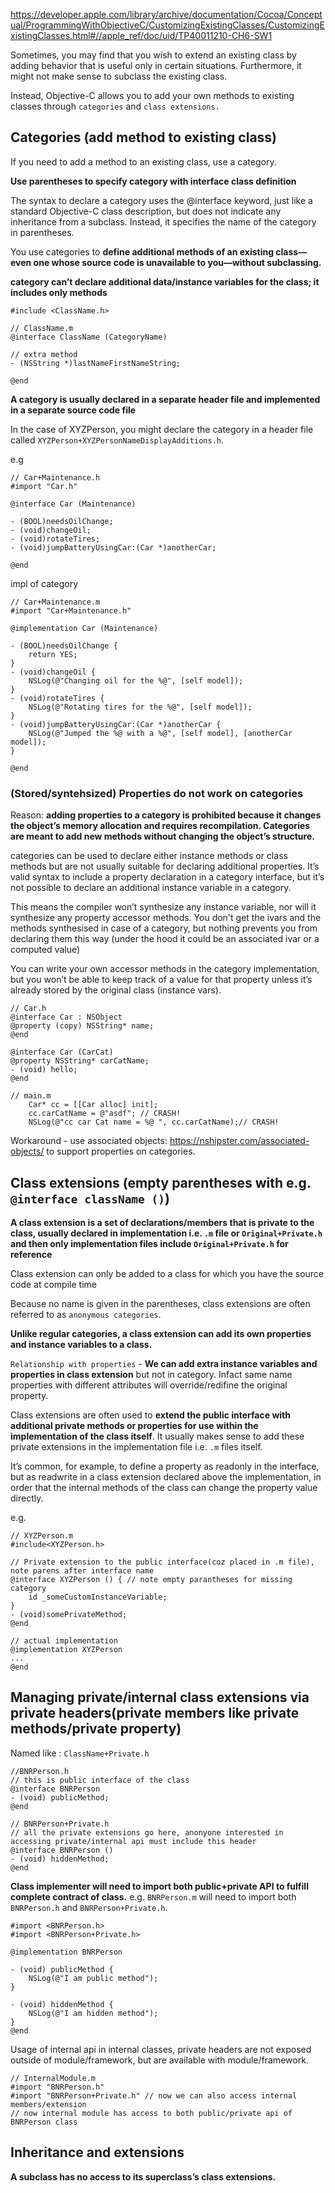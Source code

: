 
https://developer.apple.com/library/archive/documentation/Cocoa/Conceptual/ProgrammingWithObjectiveC/CustomizingExistingClasses/CustomizingExistingClasses.html#//apple_ref/doc/uid/TP40011210-CH6-SW1

Sometimes, you may find that you wish to extend an existing class by adding behavior that is useful only in certain situations.
Furthermore, it might not make sense to subclass the existing class.

Instead, Objective-C allows you to add your own methods to existing classes through `categories` and `class extensions.`


## Categories (add method to existing class)

If you need to add a method to an existing class, use a category.

**Use parentheses to specify category with interface class definition**

The syntax to declare a category uses the @interface keyword, just like a standard Objective-C class description, but does not indicate any inheritance from a subclass. Instead, it specifies the name of the category in parentheses.

You use categories to **define additional methods of an existing class—even one whose source code is unavailable to you—without subclassing.**

**category can’t declare additional data/instance variables for the class; it includes only methods**

```objc
#include <ClassName.h>

// ClassName.m
@interface ClassName (CategoryName)

// extra method
- (NSString *)lastNameFirstNameString;

@end
```

**A category is usually declared in a separate header file and implemented in a separate source code file**

In the case of XYZPerson, you might declare the category in a header file called `XYZPerson+XYZPersonNameDisplayAdditions.h`.


e.g

```objc
// Car+Maintenance.h
#import "Car.h"

@interface Car (Maintenance)

- (BOOL)needsOilChange;
- (void)changeOil;
- (void)rotateTires;
- (void)jumpBatteryUsingCar:(Car *)anotherCar;

@end
```
impl of category
```objc
// Car+Maintenance.m
#import "Car+Maintenance.h"

@implementation Car (Maintenance)

- (BOOL)needsOilChange {
    return YES;
}
- (void)changeOil {
    NSLog(@"Changing oil for the %@", [self model]);
}
- (void)rotateTires {
    NSLog(@"Rotating tires for the %@", [self model]);
}
- (void)jumpBatteryUsingCar:(Car *)anotherCar {
    NSLog(@"Jumped the %@ with a %@", [self model], [anotherCar model]);
}

@end
```

### (Stored/syntehsized) Properties do not work on categories

Reason: **adding properties to a category is prohibited because it changes the object’s memory allocation and requires recompilation. Categories are meant to add new methods without changing the object’s structure.**

categories can be used to declare either instance methods or class methods but are not usually suitable for declaring additional properties. It’s valid syntax to include a property declaration in a category interface, but it’s not possible to declare an additional instance variable in a category. 

This means the compiler won’t synthesize any instance variable, nor will it synthesize any property accessor methods. 
You don't get the ivars and the methods synthesised in case of a category, but nothing prevents you from declaring them this way (under the hood it could be an associated ivar or a computed value)

You can write your own accessor methods in the category implementation, but you won’t be able to keep track of a value for that property unless it’s already stored by the original class (instance vars).

```objc
// Car.h
@interface Car : NSObject
@property (copy) NSString* name;
@end

@interface Car (CarCat)
@property NSString* carCatName;
- (void) hello;
@end

// main.m
    Car* cc = [[Car alloc] init];
    cc.carCatName = @"asdf"; // CRASH!
    NSLog(@"cc car Cat name = %@ ", cc.carCatName);// CRASH!
```

Workaround - use associated objects: https://nshipster.com/associated-objects/ to support properties on categories.


## Class extensions (empty parentheses with e.g. `@interface className ()`)

**A class extension is a set of declarations/members that is private to the class, usually declared in implementation i.e. `.m` file or `Original+Private.h` and then only implementation files include `Original+Private.h` for reference**

Class extension can only be added to a class for which you have the source code at compile time

Because no name is given in the parentheses, class extensions are often referred to as `anonymous categories`.

**Unlike regular categories, a class extension can add its own properties and instance variables to a class.**

`Relationship with properties` - **We can add extra instance variables and properties in class extension** but not in category. Infact same name properties with different attributes will override/redifine the original property.

Class extensions are often used to **extend the public interface with additional private methods or properties for use within the implementation of the class itself**. It usually makes sense to add these private extensions in the implementation file i.e. `.m` files itself.

It’s common, for example, to define a property as readonly in the interface, but as readwrite in a class extension declared above the implementation, in order that the internal methods of the class can change the property value directly.

e.g.
```objc
// XYZPerson.m
#include<XYZPerson.h>

// Private extension to the public interface(coz placed in .m file), note parens after interface name
@interface XYZPerson () { // note empty parantheses for missing category
    id _someCustomInstanceVariable; 
}
- (void)somePrivateMethod;
@end

// actual implementation
@implementation XYZPerson
...
@end
```


## Managing private/internal class extensions via private headers(private members like private methods/private property)

Named like : `ClassName+Private.h`

```objc
//BNRPerson.h
// this is public interface of the class
@interface BNRPerson 
- (void) publicMethod;
@end
```

```objc
// BNRPerson+Private.h
// all the private extensions go here, anonyone interested in accessing private/internal api must include this header
@interface BNRPerson ()
- (void) hiddenMethod;
@end
```

**Class implementer will need to import both public+private API to fulfill complete contract of class.**
e.g. `BNRPerson.m` will need to import both `BNRPerson.h` and `BNRPerson+Private.h`.

```objc
#import <BNRPerson.h>
#import <BNRPerson+Private.h>

@implementation BNRPerson 

- (void) publicMethod {
    NSLog(@"I am public method");
}

- (void) hiddenMethod {
    NSLog(@"I am hidden method");
}
@end
```

Usage of internal api in internal classes, private headers are not exposed outside of module/framework, but are available with module/framework.
```objc
// InternalModule.m
#import "BNRPerson.h"
#import "BNRPerson+Private.h" // now we can also access internal members/extension
// now internal module has access to both public/private api of BNRPerson class
```

## Inheritance and extensions

**A subclass has no access to its superclass’s class extensions.**